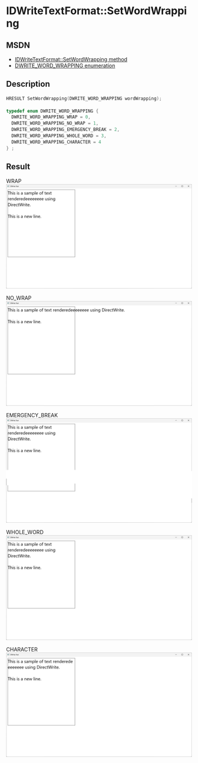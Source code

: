 # IDWriteTextFormat::SetWordWrapping

## MSDN
- [IDWriteTextFormat::SetWordWrapping method](https://docs.microsoft.com/en-us/windows/win32/api/dwrite/nf-dwrite-idwritetextformat-setwordwrapping)
- [DWRITE_WORD_WRAPPING enumeration](https://docs.microsoft.com/en-us/windows/win32/api/dwrite/ne-dwrite-dwrite_word_wrapping)

## Description
```cpp
HRESULT SetWordWrapping(DWRITE_WORD_WRAPPING wordWrapping);

typedef enum DWRITE_WORD_WRAPPING {
  DWRITE_WORD_WRAPPING_WRAP = 0,
  DWRITE_WORD_WRAPPING_NO_WRAP = 1,
  DWRITE_WORD_WRAPPING_EMERGENCY_BREAK = 2,
  DWRITE_WORD_WRAPPING_WHOLE_WORD = 3,
  DWRITE_WORD_WRAPPING_CHARACTER = 4
} ;
```

## Result
WRAP
![](images/capture0.png)

NO_WRAP
![](images/capture1.png)

EMERGENCY_BREAK
![](images/capture2.png)

WHOLE_WORD
![](images/capture3.png)

CHARACTER
![](images/capture4.png)